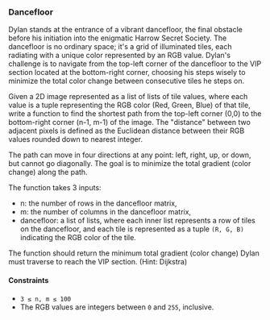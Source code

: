 ### Dancefloor

Dylan stands at the entrance of a vibrant dancefloor, the final obstacle before his initiation into the enigmatic Harrow Secret Society. The dancefloor is no ordinary space; it's a grid of illuminated tiles, each radiating with a unique color represented by an RGB value. Dylan's challenge is to navigate from the top-left corner of the dancefloor to the VIP section located at the bottom-right corner, choosing his steps wisely to minimize the total color change between consecutive tiles he steps on. 

Given a 2D image represented as a list of lists of tile values, where each value is a tuple representing the RGB color (Red, Green, Blue) of that tile, write a function to find the shortest path from the top-left corner (0,0) to the bottom-right corner (n-1, m-1) of the image. The "distance" between two adjacent pixels is defined as the Euclidean distance between their RGB values rounded down to nearest integer. 

The path can move in four directions at any point: left, right, up, or down, but cannot go diagonally. The goal is to minimize the total gradient (color change) along the path. 

The function takes 3 inputs:  
- n: the number of rows in the dancefloor matrix,   
- m: the number of columns in the dancefloor matrix,   
- dancefloor: a list of lists, where each inner list represents a row of tiles on the dancefloor, and each tile is represented as a tuple `(R, G, B)` indicating the RGB color of the tile. 

The function should return the minimum total gradient (color change) Dylan must traverse to reach the VIP section. (Hint: Dijkstra) 

#### Constraints

- `3 ≤ n, m ≤ 100`
- The RGB values are integers between `0` and `255`, inclusive.